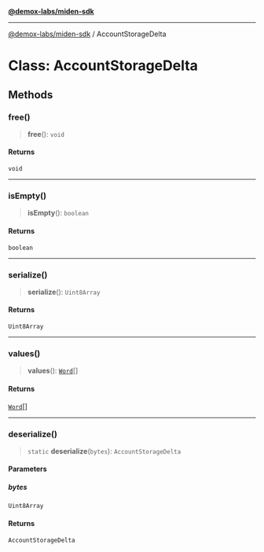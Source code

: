 [**@demox-labs/miden-sdk**](../README.md)

***

[@demox-labs/miden-sdk](../README.md) / AccountStorageDelta

# Class: AccountStorageDelta

## Methods

### free()

> **free**(): `void`

#### Returns

`void`

***

### isEmpty()

> **isEmpty**(): `boolean`

#### Returns

`boolean`

***

### serialize()

> **serialize**(): `Uint8Array`

#### Returns

`Uint8Array`

***

### values()

> **values**(): [`Word`](Word.md)[]

#### Returns

[`Word`](Word.md)[]

***

### deserialize()

> `static` **deserialize**(`bytes`): `AccountStorageDelta`

#### Parameters

##### bytes

`Uint8Array`

#### Returns

`AccountStorageDelta`
